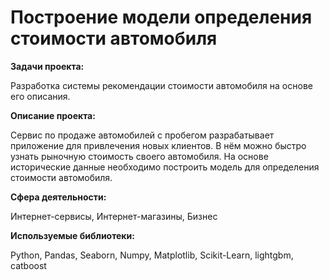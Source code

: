 # Построение модели определения стоимости автомобиля


**Задачи проекта:**

Разработка системы рекомендации стоимости автомобиля на основе его описания.

**Описание проекта:**


Сервис по продаже автомобилей с пробегом  разрабатывает приложение для привлечения новых клиентов. В нём можно быстро узнать рыночную стоимость своего автомобиля. На основе исторические данные необходимо построить модель для определения стоимости автомобиля.

**Сфера деятельности:** 


Интернет-сервисы, Интернет-магазины, Бизнес

**Используемые библиотеки:**

Python, Pandas, Seaborn, Numpy, Matplotlib, Scikit-Learn, lightgbm, catboost
